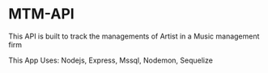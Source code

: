 # MTM-API
This API is built to track the managements of Artist in a Music management firm

This App Uses:
Nodejs,
Express,
Mssql,
Nodemon,
Sequelize
